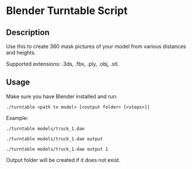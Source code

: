 # Blender Turntable Script

## Description
Use this to create 360 mask pictures of your model from various distances and heights.

Supported extensions: .3ds, .fbx, .ply, .obj, .stl. 

## Usage
Make sure you have Blender installed and run:

`./turntable <path to model> [<output folder> [<steps>]]`

Example:

`./turntable models/truck_1.dae`

`./turntable models/truck_1.dae output`

`./turntable models/truck_1.dae output 1`

Output folder will be created if it does not exist.
